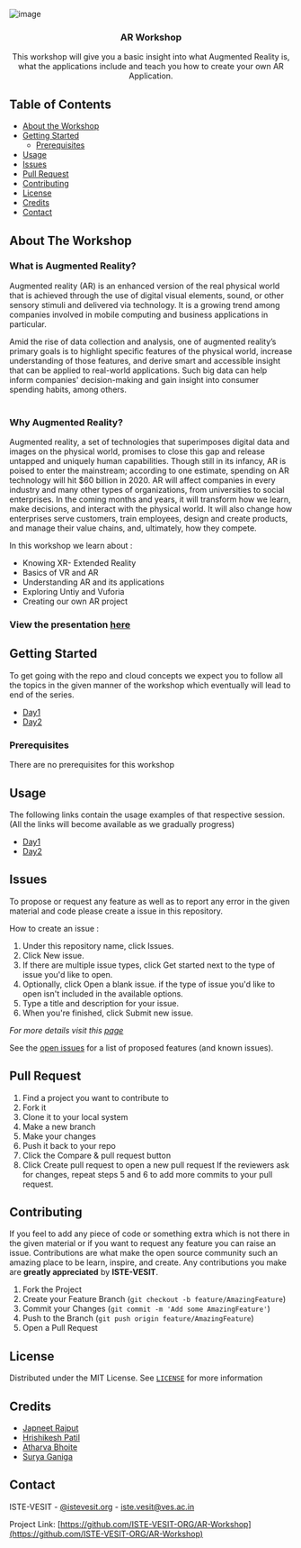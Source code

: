 ![image](https://res.cloudinary.com/japneet/image/upload/v1663502504/AR/AR_Carousel_vprvv1.jpg)

<p align="center">
  <h3 align="center">AR Workshop</h3>

  <p align="center">
    This workshop will give you a basic insight into what Augmented Reality is, what the applications include and teach you how to create your own AR Application.
    <br />
  </p>
</p>

<!-- TABLE OF CONTENTS -->

## Table of Contents

-   [About the Workshop](#about-the-workshop)
-   [Getting Started](#getting-started)
    -   [Prerequisites](#prerequisites)
-   [Usage](#usage)
-   [Issues](#issues)
-   [Pull Request](#pull-request)
-   [Contributing](#contributing)
-   [License](#license)
-   [Credits](#credits)
-   [Contact](#contact)

<!-- ABOUT THE PROJECT -->

## About The Workshop

### What is Augmented Reality?

Augmented reality (AR) is an enhanced version of the real physical world that is achieved through the use of digital visual elements, sound, or other sensory stimuli and delivered via technology. It is a growing trend among companies involved in mobile computing and business applications in particular.

Amid the rise of data collection and analysis, one of augmented reality’s primary goals is to highlight specific features of the physical world, increase understanding of those features, and derive smart and accessible insight that can be applied to real-world applications. Such big data can help inform companies' decision-making and gain insight into consumer spending habits, among others.
<br /><br />

### Why Augmented Reality?

Augmented reality, a set of technologies that superimposes digital data and images on the physical world, promises to close this gap and release untapped and uniquely human capabilities. Though still in its infancy, AR is poised to enter the mainstream; according to one estimate, spending on AR technology will hit $60 billion in 2020. AR will affect companies in every industry and many other types of organizations, from universities to social enterprises. In the coming months and years, it will transform how we learn, make decisions, and interact with the physical world. It will also change how enterprises serve customers, train employees, design and create products, and manage their value chains, and, ultimately, how they compete.

In this workshop we learn about :

- Knowing XR- Extended Reality
- ️Basics of VR and AR
- ️Understanding AR and its applications 
- ️Exploring Untiy and Vuforia
- ️Creating our own AR project
 
### View the presentation [here](https://prezi.com/p/_r-ft5grmcr9/iste-ar/)

<!-- GETTING STARTED -->

## Getting Started

To get going with the repo and cloud concepts we expect you to follow all the topics in the given manner of the workshop which eventually will lead to end of the series.

-   [Day1](https://github.com/ISTE-VESIT-ORG/AR-Workshop/tree/day-1#day-1)
-   [Day2](https://github.com/ISTE-VESIT-ORG/AR-Workshop/tree/day-2#day-2)

### Prerequisites

<p>There are no prerequisites for this workshop</p>
  
## Usage

The following links contain the usage examples of that respective session.(All the links will become available as we gradually progress)

-   [Day1](https://github.com/ISTE-VESIT-ORG/AR-Workshop/tree/day-1#day-1)
-   [Day2](https://github.com/ISTE-VESIT-ORG/AR-Workshop/tree/day-2#day-2)

<!-- ISSUES -->

## Issues

To propose or request any feature as well as to report any error in the given material and code please create a issue in this repository.

How to create an issue :

1. Under this repository name, click Issues.
2. Click New issue.
3. If there are multiple issue types, click Get started next to the type of issue you'd like to open.
4. Optionally, click Open a blank issue. if the type of issue you'd like to open isn't included in the available options.
5. Type a title and description for your issue.
6. When you're finished, click Submit new issue.

_For more details visit this [page](https://docs.github.com/en/free-pro-team@latest/github/managing-your-work-on-github/creating-an-issue)_

See the [open issues](https://github.com/ISTE-VESIT-ORG/AR-Workshop/issues) for a list of proposed features (and known issues).

## Pull Request

1. Find a project you want to contribute to
2. Fork it
3. Clone it to your local system
4. Make a new branch
5. Make your changes
6. Push it back to your repo
7. Click the Compare & pull request button
8. Click Create pull request to open a new pull request
   If the reviewers ask for changes, repeat steps 5 and 6 to add more commits to your pull request.

<!-- CONTRIBUTING -->

## Contributing

If you feel to add any piece of code or something extra which is not there in the given material or if you want to request any feature you can raise an issue.
Contributions are what make the open source community such an amazing place to be learn, inspire, and create. Any contributions you make are **greatly appreciated** by **ISTE-VESIT**.

1. Fork the Project
2. Create your Feature Branch (`git checkout -b feature/AmazingFeature`)
3. Commit your Changes (`git commit -m 'Add some AmazingFeature'`)
4. Push to the Branch (`git push origin feature/AmazingFeature`)
5. Open a Pull Request

<!-- LICENSE -->

## License

Distributed under the MIT License. See [`LICENSE`](https://github.com/ISTE-VESIT-ORG/AR-Workshop/blob/main/LICENSE) for more information

<!-- CREDITS -->

## Credits

-   [Japneet Rajput](https://github.com/JapneetRajput)
-   [Hrishikesh Patil](https://github.com/hrishi0102)
-   [Atharva Bhoite](https://github.com/atharvabhoite7)
-   [Surya Ganiga](https://github.com/satts27)

<!-- CONTACT -->

## Contact

ISTE-VESIT - [@istevesit.org](http://www.istevesit.org) - iste.vesit@ves.ac.in

Project Link: [https://github.com/ISTE-VESIT-ORG/AR-Workshop](https://github.com/ISTE-VESIT-ORG/AR-Workshop)
